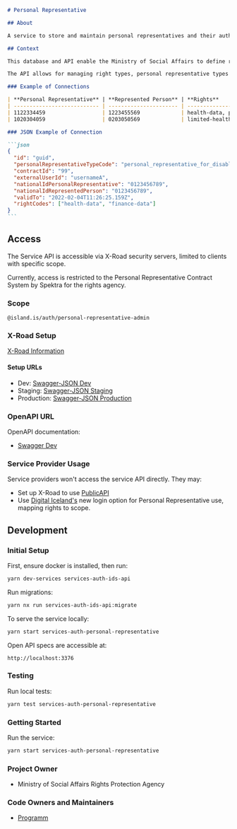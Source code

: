 ````markdown
# Personal Representative

## About

A service to store and maintain personal representatives and their authorization to act on behalf of represented individuals.

## Context

This database and API enable the Ministry of Social Affairs to define rights for personal representatives and manage their connections with represented individuals.

The API allows for managing right types, personal representative types (currently one type), and connections between a representative and the person they represent.

### Example of Connections

| **Personal Representative** | **Represented Person** | **Rights**                                         |
| --------------------------- | ---------------------- | -------------------------------------------------- |
| 1122334459                  | 1223455569             | health-data, personal-data, limited-financial-data |
| 1020304059                  | 0203050569             | limited-health-data                                |

### JSON Example of Connection

```json
{
  "id": "guid",
  "personalRepresentativeTypeCode": "personal_representative_for_disabled_person",
  "contractId": "99",
  "externalUserId": "usernameA",
  "nationalIdPersonalRepresentative": "0123456789",
  "nationalIdRepresentedPerson": "0123456789",
  "validTo": "2022-02-04T11:26:25.159Z",
  "rightCodes": ["health-data", "finance-data"]
}
```
````

## Access

The Service API is accessible via X-Road security servers, limited to clients with specific scope.

Currently, access is restricted to the Personal Representative Contract System by Spektra for the rights agency.

### Scope

```plaintext
@island.is/auth/personal-representative-admin
```

### X-Road Setup

[X-Road Information](https://docs.devland.is/technical-overview/x-road/x-road-system-requirements)

#### Setup URLs

- Dev: [Swagger-JSON Dev](https://personal-representative-xrd.internal.dev01.devland.is/swagger-json)
- Staging: [Swagger-JSON Staging](https://personal-representative-xrd.internal.staging01.devland.is/swagger-json)
- Production: [Swagger-JSON Production](https://personal-representative-xrd.internal.innskra.island.is/swagger-json)

### OpenAPI URL

OpenAPI documentation:

- [Swagger Dev](https://personal-representative-xrd.dev01.devland.is/swagger)

### Service Provider Usage

Service providers won't access the service API directly. They may:

- Set up X-Road to use [PublicAPI](https://docs.devland.is/apps/services/auth/personal-representative-public)
- Use [Digital Iceland's](https://www.notion.so/Identity-Server-Integration-afde614a247e4b9da4731b2ace1115cd) new login option for Personal Representative use, mapping rights to scope.

## Development

### Initial Setup

First, ensure docker is installed, then run:

```bash
yarn dev-services services-auth-ids-api
```

Run migrations:

```bash
yarn nx run services-auth-ids-api:migrate
```

To serve the service locally:

```bash
yarn start services-auth-personal-representative
```

Open API specs are accessible at:

```plaintext
http://localhost:3376
```

### Testing

Run local tests:

```bash
yarn test services-auth-personal-representative
```

### Getting Started

Run the service:

```bash
yarn start services-auth-personal-representative
```

### Project Owner

- Ministry of Social Affairs Rights Protection Agency

### Code Owners and Maintainers

- [Programm](https://github.com/orgs/island-is/teams/programm/members)

```

```

